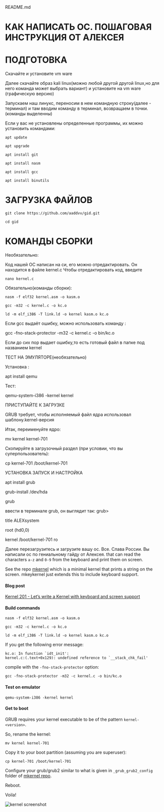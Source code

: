 README.md

# КАК НАПИСАТЬ ОС. ПОШАГОВАЯ ИНСТРУКЦИЯ ОТ АЛЕКСЕЯ

# ПОДГОТОВКА

Скачайте и установите vm ware

Далее скачайте образ kali linux(можно любой другой другой linux,но для него команда может выбрать вариант) и установите на vm ware (графическую версию)

Запускаем наш линукс, переносим в нем командную строку(далее - терминал) и там вводим команду в терминал, возвращаем в точки. (команды выделенны)

Если у вас не установлены определенные программы, их можно установить командами:

	apt update       

	apt upgrade          

	apt install git            

	apt install nasm               

	apt install gcc            

	apt install binutils             

# ЗАГРУЗКА ФАЙЛОВ

	git clone https://github.com/aaddvv/gid.git

	cd gid

# КОМАНДЫ СБОРКИ

Необязательно:

Код нашей ОС написан на си, его можно отредактировать. Он находится в файле kernel.c Чтобы отредактировать код, введите

	nano kernel.c

Обязательно(команды сборки):

	nasm -f elf32 kernel.asm -o kasm.o

	gcc -m32 -c kernel.c -o kc.o

	ld -m elf_i386 -T link.ld -o kernel kasm.o kc.o
  
Если gcc выдаёт ошибку, можно использовать команду :
	
  gcc -fno-stack-protector -m32 -c kernel.c -o bin/kc.o

	
Если до сих пор выдает ошибку,то есть готовый файл в папке под названием kernel 

	

ТЕСТ НА ЭМУЛЯТОРЕ(необязательно)

Установка :

apt install qemu

Тест:

qemu-system-i386 -kernel kernel

ПРИСТУПАЙТЕ К ЗАГРУЗКЕ

GRUB требует, чтобы исполняемый файл ядра использовал шаблону.kernel-версия

Итак, переименуйте ядро:

mv kernel kernel-701

Скопируйте в загрузочный раздел (при условии, что вы суперпользователь):

cp kernel-701 /boot/kernel-701

УСТАНОВКА ЗАПУСК И НАСТРОЙКА

apt install grub

grub-install /dev/hda

grub

ввести в терминале grub, он выглядит так: grub>

title ALEXsystem

root (hd0,0)

kernel /boot/kernel-701 ro

Далее перезагрузитесь и загрузите вашу ос. Все. Слава России. Вы написали ос по гениальному гайду от Алексея. that can read the characters `a-z` and `0-9` from the keyboard and print them on screen.

See the repo [mkernel](http://github.com/arjun024/mkernel) which is a minimal kernel that prints a string on the screen. mkeykernel just extends this to include keyboard support. 


#### Blog post ####

[Kernel 201 - Let’s write a Kernel with keyboard and screen support](http://arjunsreedharan.org/post/99370248137/kernel-201-lets-write-a-kernel-with-keyboard-and)

#### Build commands ####
```
nasm -f elf32 kernel.asm -o kasm.o
```
```
gcc -m32 -c kernel.c -o kc.o
```
```
ld -m elf_i386 -T link.ld -o kernel kasm.o kc.o
```

If you get the following error message:
```
kc.o: In function `idt_init':
kernel.c:(.text+0x129): undefined reference to `__stack_chk_fail'
```

compile with the `-fno-stack-protector` option:
```
gcc -fno-stack-protector -m32 -c kernel.c -o bin/kc.o
```

#### Test on emulator ####
```
qemu-system-i386 -kernel kernel
```

#### Get to boot ####
GRUB requires your kernel executable to be of the pattern `kernel-<version>`.

So, rename the kernel:

```
mv kernel kernel-701
```

Copy it to your boot partition (assuming you are superuser):

```
cp kernel-701 /boot/kernel-701
```

Configure your grub/grub2 similar to what is given in `_grub_grub2_config` folder of [mkernel repo](http://github.com/arjun024/mkernel).

Reboot.

Voila!

![kernel screenshot](http://31.media.tumblr.com/1afd75b433b13df613fa0c2301977893/tumblr_inline_ncy1p0kSGj1rivrqc.png "Screenshot")

